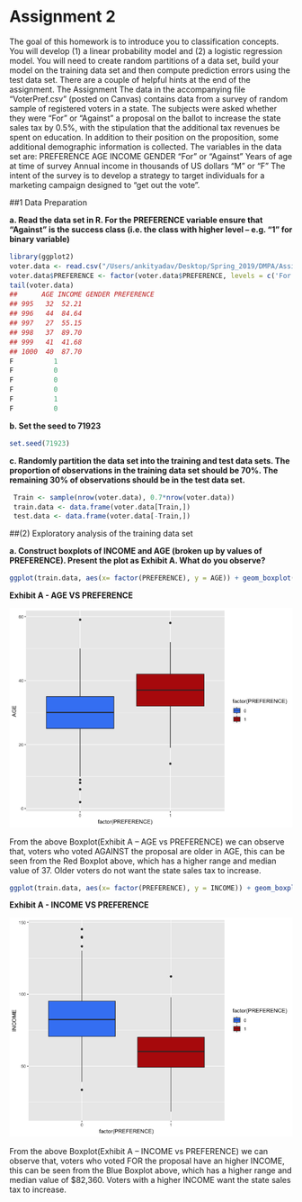 # Assignment 2

The goal of this homework is to introduce you to classification concepts. You will develop (1) a linear probability model and (2) a logistic regression model. You will need to create random partitions of a data set, build your model on the training data set and then compute prediction errors using the test data set. There are a couple of helpful hints at the end of the assignment.
The Assignment
The data in the accompanying file “VoterPref.csv” (posted on Canvas) contains data from a survey of random sample of registered voters in a state. The subjects were asked whether they were “For” or “Against” a proposal on the ballot to increase the state sales tax by 0.5%, with the stipulation that the additional tax revenues be spent on education. In addition to their position on the proposition, some additional demographic information is collected. The variables in the data set are:
PREFERENCE AGE
INCOME GENDER
“For” or “Against”
Years of age at time of survey
Annual income in thousands of US dollars “M” or “F”
The intent of the survey is to develop a strategy to target individuals for a marketing campaign designed to “get out the vote”.

##1 Data Preparation

**a. Read the data set in R. For the PREFERENCE variable ensure that “Against” is the success class (i.e. the
class with higher level – e.g. “1” for binary variable)**

```R
library(ggplot2)
voter.data <- read.csv("/Users/ankityadav/Desktop/Spring_2019/DMPA/Assignments/Assi gnment 2/VoterPref.csv")
voter.data$PREFERENCE <- factor(voter.data$PREFERENCE, levels = c('For','Against')) voter.data$PREFERENCE <- as.numeric(voter.data$PREFERENCE)-1 # As values are factor ed as 1 and 2
tail(voter.data)
##      AGE INCOME GENDER PREFERENCE
## 995   32  52.21
## 996   44  84.64
## 997   27  55.15
## 998   37  89.70
## 999   41  41.68
## 1000  40  87.70
F          1
F          0
F          0
F          0
F          1
F          0
```

**b. Set the seed to 71923**

```R
set.seed(71923)
```

**c. Randomly partition the data set into the training and test data sets. The proportion of observations in
the training data set should be 70%. The remaining 30% of observations should be in the test data set.**

```R
 Train <- sample(nrow(voter.data), 0.7*nrow(voter.data))
 train.data <- data.frame(voter.data[Train,])
 test.data <- data.frame(voter.data[-Train,])
```

##(2) Exploratory analysis of the training data set

**a. Construct boxplots of INCOME and AGE (broken up by values of PREFERENCE). Present the plot as
Exhibit A. What do you observe?**

```R
ggplot(train.data, aes(x= factor(PREFERENCE), y = AGE)) + geom_boxplot(aes(fill=factor (PREFERENCE))) + scale_fill_manual(values=c("#4286f4", "#b71c0b")) + xlab("PREFERENCE" ) + ylab("AGE")
```
**Exhibit A - AGE VS PREFERENCE**

![alt_text](https://github.com/ankity09/R-programming/blob/master/Data_Mining_Assignments/Assignment_Images/Assignment2_2_a.png)

From the above Boxplot(Exhibit A – AGE vs PREFERENCE) we can observe that, voters who voted AGAINST the proposal are older in AGE, this can be seen from the Red Boxplot above, which has a higher range and median value of 37. Older voters do not want the state sales tax to increase.

```R
ggplot(train.data, aes(x= factor(PREFERENCE), y = INCOME)) + geom_boxplot(aes(fill= factor(PREFERENCE))) + scale_fill_manual(values=c("#4286f4", "#b71c0b")) + xlab("PR EFERENCE") + ylab("INCOME")
```

**Exhibit A - INCOME VS PREFERENCE**

![alt_text](https://github.com/ankity09/R-programming/blob/master/Data_Mining_Assignments/Assignment_Images/Assignment2_2_a1.png)

From the above Boxplot(Exhibit A – INCOME vs PREFERENCE) we can observe that, voters who voted FOR the proposal have an higher INCOME, this can be seen from the Blue Boxplot above, which has a higher range and median value of $82,360. Voters with a higher INCOME want the state sales tax to increase.
